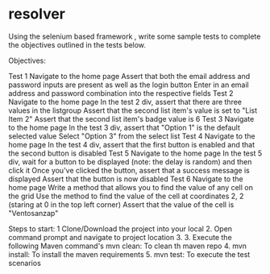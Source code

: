 # resolver
Using the selenium based framework , write some sample tests to complete the objectives outlined in the tests below.

Objectives:

Test 1
Navigate to the home page
Assert that both the email address and password inputs are present as well as the login button
Enter in an email address and password combination into the respective fields
Test 2
Navigate to the home page
In the test 2 div, assert that there are three values in the listgroup
Assert that the second list item's value is set to "List Item 2"
Assert that the second list item's badge value is 6
Test 3
Navigate to the home page
In the test 3 div, assert that "Option 1" is the default selected value
Select "Option 3" from the select list
Test 4
Navigate to the home page
In the test 4 div, assert that the first button is enabled and that the second button is disabled
Test 5
Navigate to the home page
In the test 5 div, wait for a button to be displayed (note: the delay is random) and then click it
Once you've clicked the button, assert that a success message is displayed
Assert that the button is now disabled
Test 6
Navigate to the home page
Write a method that allows you to find the value of any cell on the grid
Use the method to find the value of the cell at coordinates 2, 2 (staring at 0 in the top left corner)
Assert that the value of the cell is "Ventosanzap"

Steps to start:
1 Clone/Download the project into your local 
2. Open command prompt and navigate to project location 
3. 3. Execute the following Maven command's mvn clean: To clean th maven repo 
4. mvn install: To install the maven requirements 
5. mvn test: To execute the test scenarios
